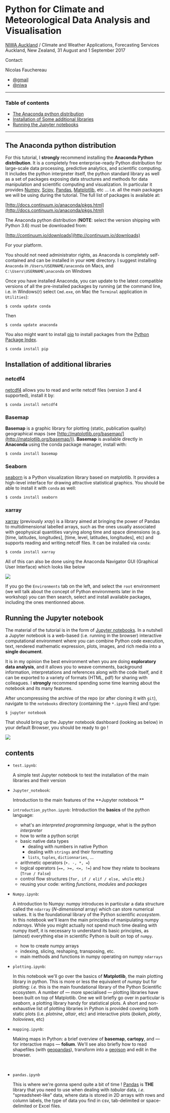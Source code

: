 # Python for Climate and Meteorological Data Analysis and Visualisation

[NIWA Auckland](http://www.niwa.co.nz/) / Climate and Weather Applications, Forecasting Services  
Auckland, New Zealand, 31 August and 1 September 2017

Contact:

Nicolas Fauchereau

+ [@gmail](mailto:Nicolas.Fauchereau@gmail.com)
+ [@niwa](mailto:Nicolas.Fauchereau@niwa.co.nz)

<hr size=5>

### Table of contents

- [The Anaconda python distribution](#the-anaconda-python-distribution)
- [Installation of Some additional libraries](#installation-of-additional-libraries)
- [Running the Jupyter notebooks](#running-the-jupyter-notebooks)

<hr size=5>

## The Anaconda python distribution

For this tutorial, I **strongly** recommend installing the **Anaconda Python distribution**. It is a completely free enterprise-ready Python distribution for large-scale data processing, predictive analytics, and scientific computing. It includes the python interpreter itself, the python standard library as well as a set of packages exposing data structures and methods for data manipulation and scientific computing and visualization. In particular it provides [Numpy](http://www.numpy.org/), [Scipy](http://www.scipy.org/), [Pandas](http://pandas.pydata.org/), [Matplotlib](http://matplotlib.org/), etc ... i.e. all the main packages we will be using during the tutorial. The full list of packages is available at:

[http://docs.continuum.io/anaconda/pkgs.html](http://docs.continuum.io/anaconda/pkgs.html)

The Anaconda python distribution (**NOTE**: select the version shipping with Python 3.6) must be downloaded from:

[http://continuum.io/downloads](http://continuum.io/downloads)

For your platform.

You should not need administrator rights, as Anaconda is completely self-contained and can be installed in your `HOME` directory. I suggest installing `Anaconda` in `/Users/USERNAME/anaconda` on Macs, and `C:\Users\USERNAME\anaconda` on Windows

Once you have installed Anaconda, you can update to the latest compatible versions of all the pre-installed packages by running (at the command line, i.e. in Windows(r) select `Cmd.exe`, on Mac the `Terminal` application in `Utilities`):

```
$ conda update conda
```

Then

```
$ conda update anaconda
```

You also might want to install [pip](https://github.com/pypa/pip) to install packages from the [Python Package Index](http://pypi.python.org/pypi).

```
$ conda install pip
```

## Installation of additional libraries

### netcdf4

[netcdf4](https://github.com/Unidata/netcdf4-python) allows you to read and write netcdf files (version 3 and 4 supported), install it by:

```
$ conda install netcdf4
```

### Basemap

**Basemap** is a graphic library for plotting (static, publication quality) geographical maps (see [http://matplotlib.org/basemap/](http://matplotlib.org/basemap/)). **Basemap** is available directly in **Anaconda** using the conda package manager, install with:

```
$ conda install basemap
```

### Seaborn

[seaborn](http://web.stanford.edu/~mwaskom/software/seaborn/) is a Python visualization library based on matplotlib. It provides a high-level interface for drawing attractive statistical graphics. You should be able to install it with ```conda``` as well:

```
$ conda install seaborn
```
### xarray

[xarray](https://github.com/xarray/xarray) (previously *xray*) is a library aimed at bringing the power of Pandas to multidimensional labelled arrays, such as the ones usually associated with geophysical quantities varying along time and space dimensions (e.g. [time, latitudes, longitudes], [time, level, latitudes, longitudes], etc) and supports reading and writing netcdf files. It can be installed via `conda`:

```
$ conda install xarray
```

All of this can also be done using the Anaconda Navigator GUI (Graphical User Interface) which looks like below

![](https://github.com/nicolasfauchereau/Auckland_Python_Workshop/raw/master/images/navigator.png)

If you go the `Environments` tab on the left, and select the `root` environment (we will talk about the concept of Python environments later in the workshop) you can then search, select and install available packages, including the ones mentionned above.


## Running the Jupyter notebook

The material of the tutorial is in the form of [Jupyter notebooks](http://jupyter-notebook-beginner-guide.readthedocs.io/en/latest/what_is_jupyter.html). In a nutshell a Jupyter notebook is a web-based (i.e. running in the browser) interactive computational environment where you can combine Python code execution, text, rendered mathematic expression, plots, images, and rich media into a **single document**.

It is in my opinion the best environment when you are doing **exploratory data analysis**, and it allows you to weave comments, background information, interpretations and references along with the code itself, and it can be exported to a variety of formats (HTML, pdf) for sharing with colleagues. I **strongly** recommend spending some time learning about the notebook and its many features.

After uncompressing the archive of the repo (or after cloning it with ```git```), navigate to the `notebooks` directory (containing the ```*.ipynb``` files) and type:

```
$ jupyter notebook
```

That should bring up the Jupyter notebook dashboard (looking as below) in your default Browser, you should be ready to go !

![](https://github.com/nicolasfauchereau/Auckland_Python_Workshop/raw/master/images/jupyter_dashboard.png)

## contents

+ `test.ipynb`: 

  A simple test Jupyter notebook to test the installation of the main libraries and their version 

+ `Jupyter_notebook`: 

  Introduction to the main features of the **Jupyter notebook **

+ `introduction_python.ipynb`: Introduction the **basics** of the python language:

  + what's an *interpreted programming language*, what is the python *interpreter*
  + how to write a python script
  + basic native data types 
    + dealing with numbers in native Python 
    + dealing with `strings` and their formatting 
    + `lists`, `tuples`, `dictionnaries`, ...
  + arithmetic operators (`+. -, *, =`)
  + logical operators (`==, >=, <=, !=`) and how they relate to booleans (`True / False`)
  + control flow structures (`for, if / elif / else, while` etc.)
  + reusing your code: writing *functions*, *modules* and *packages*

+ `Numpy.ipynb`: 

  A introduction to Numpy: numpy introduces in particular a data structure called the `ndarray` (*N-dimensional* array) which can store numerical values. It is the foundational library of the Python scientific *ecosystem*. In this notebook we'll learn the main principles of manipulating numpy *ndarrays*. While you might actually not spend much time dealing with numpy itself, it is necessary to understand its basic principles, as (almost) everything else in scientific Python is built on top of `numpy`.

  + how to create numpy arrays 
  + indexing, slicing, reshaping, transposing, etc. 
  + main methods and functions in numpy operating on numpy `ndarrays`

+ `plotting.ipynb`:

  In this notebook we'll go over the basics of **Matplotlib**, the main plotting library in python. This is more or less the equivalent of *numpy* but for plotting: *i.e.* this is the main foundational library of the Python Scientific ecosystem. A number of — more specialised — plotting libraries have been built on top of Matplotlib. One we will briefly go over in particular is *seaborn*, a plotting library handy for statistical plots. A short and non-exhaustive list of plotting libraries in Python is provided covering both static plots (i.e. *plotnine*, *altair*, etc) and interactive plots (*bokeh*, *plotly*, *holoviews*, etc)

+ `mapping.ipynb`: 

  Making maps in Python: a brief overview of **basemap**, **cartopy**, and — for interactive maps — **folium**. We'll see also briefly how to read shapefiles (with [geopandas](http://geopandas.org/)), transform into a [geojson](http://geojson.org/) and edit in the browser. 

  ​

+ `pandas.ipynb`

  This is where we're gonna spend quite a bit of time ! [Pandas](http://pandas.pydata.org/) is **THE** library that you need to use when dealing with *tabular* data, *i.e.* "spreadsheet-like" data, where data is stored in 2D arrays with rows and column labels, the type of data you find in csv, tab-delimited or space-delimited or Excel files.

  ​